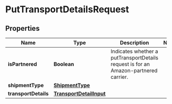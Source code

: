 # PutTransportDetailsRequest

## Properties
Name | Type | Description | Notes
------------ | ------------- | ------------- | -------------
**isPartnered** | **Boolean** | Indicates whether a putTransportDetails request is for an Amazon-partnered carrier. | 
**shipmentType** | [**ShipmentType**](ShipmentType.md) |  | 
**transportDetails** | [**TransportDetailInput**](TransportDetailInput.md) |  | 
